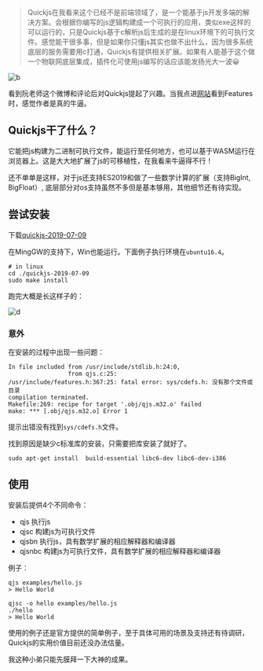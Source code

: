 > Quickjs在我看来这个已经不是前端领域了，是一个能基于js开发多端的解决方案。会根据你编写的js逻辑构建成一个可执行的应用，类似exe这样的可以运行的，只是Quickjs基于c解析js后生成的是在linux环境下的可执行文件。感觉能干很多事，但是如果你只懂js其实也做不出什么，因为很多系统底层的服务需要用c打通，Quickjs有提供相关扩展。如果有人能基于这个做一个物联网底层集成，插件化可使用js编写的话应该能发扬光大一波😀



![b](https://i.loli.net/2019/07/12/5d28013cc403684951.png)

看到阮老师这个微博和评论后对Quickjs提起了兴趣。当我点进[网站](https://bellard.org/quickjs/)看到Features时，感觉作者是真的牛逼。

## Quickjs干了什么？

它能把js构建为二进制可执行文件，能运行至任何地方，也可以基于WASM运行在浏览器上。这是大大地扩展了js的可移植性，在我看来牛逼得不行！

还不单单是这样，对于js还支持ES2019和做了一些数学计算的扩展（支持BigInt, BigFloat）, 底层部分对os支持虽然不多但是基本够用，其他细节还有待实现。

## 尝试安装

下载[quickjs-2019-07-09](https://bellard.org/quickjs/quickjs-2019-07-09.tar.xz)

在MingGW的支持下，Win也能运行。下面例子执行环境在`ubuntu16.4`。

```
# in linux
cd ./quickjs-2019-07-09
sudo make install
```

跑完大概是长这样子的：

![d](https://i.loli.net/2019/07/12/5d2830255daee53000.png)

### 意外

在安装的过程中出现一些问题：

```
In file included from /usr/include/stdlib.h:24:0,
                 from qjs.c:25:
/usr/include/features.h:367:25: fatal error: sys/cdefs.h: 没有那个文件或目录
compilation terminated.
Makefile:269: recipe for target '.obj/qjs.m32.o' failed
make: *** [.obj/qjs.m32.o] Error 1
```

提示出错没有找到`sys/cdefs.h`文件。

找到原因是缺少c标准库的安装，只需要把库安装了就好了。

```
sudo apt-get install  build-essential libc6-dev libc6-dev-i386
```

## 使用

安装后提供4个不同命令：

- qjs 执行js
- qjsc 构建js为可执行文件
- qjsbn 执行js，具有数学扩展的相应解释器和编译器
- qjsnbc 构建js为可执行文件，具有数学扩展的相应解释器和编译器

例子：

```
qjs examples/hello.js
> Hello World

qjsc -o hello examples/hello.js
./hello
> Hello World
```

使用的例子还是官方提供的简单例子，至于具体可用的场景及支持还有待调研，Quickjs的实用价值目前还没办法估量。

我这种小弟只能先膜拜一下大神的成果。